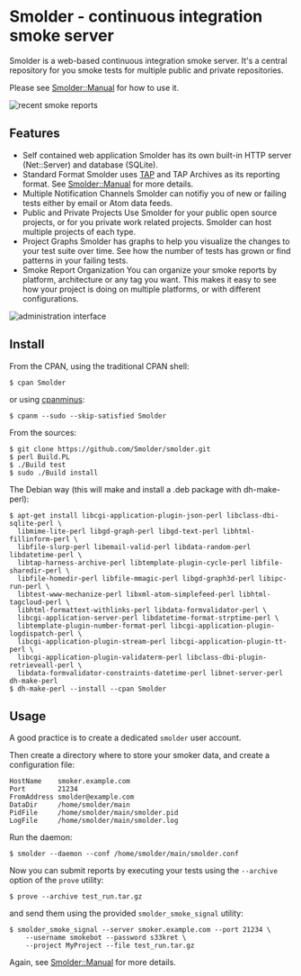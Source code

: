 Smolder - continuous integration smoke server
=============================================

Smolder is a web-based continuous integration smoke server. It's a central
repository for you smoke tests for multiple public and private repositories.

Please see [Smolder::Manual](https://metacpan.org/module/Smolder::Manual)
for how to use it.

![recent smoke reports](http://i.imgur.com/Hb2cD.png)

Features
--------
* Self contained web application
  Smolder has its own built-in HTTP server (Net::Server) and database (SQLite).
* Standard Format
  Smolder uses [TAP](http://en.wikipedia.org/wiki/Test_Anything_Protocol)
  and TAP Archives as its reporting format.
  See [Smolder::Manual](https://metacpan.org/module/Smolder::Manual) for
  more details.
* Multiple Notification Channels
  Smolder can notifiy you of new or failing tests either by email or Atom
  data feeds.
* Public and Private Projects
  Use Smolder for your public open source projects, or for you private work
  related projects. Smolder can host multiple projects of each type.
* Project Graphs
  Smolder has graphs to help you visualize the changes to your test suite
  over time. See how the number of tests has grown or find patterns in
  your failing tests.
* Smoke Report Organization
  You can organize your smoke reports by platform, architecture or any tag
  you want. This makes it easy to see how your project is doing on multiple
  platforms, or with different configurations.

![administration interface](http://i.imgur.com/ASTGB.png)

Install
-------
From the CPAN, using the traditional CPAN shell:

    $ cpan Smolder

or using [cpanminus](https://metacpan.org/module/App::cpanminus):

    $ cpanm --sudo --skip-satisfied Smolder

From the sources:

    $ git clone https://github.com/Smolder/smolder.git
    $ perl Build.PL
    $ ./Build test
    $ sudo ./Build install

The Debian way (this will make and install a .deb package with dh-make-perl):

    $ apt-get install libcgi-application-plugin-json-perl libclass-dbi-sqlite-perl \
      libmime-lite-perl libgd-graph-perl libgd-text-perl libhtml-fillinform-perl \
      libfile-slurp-perl libemail-valid-perl libdata-random-perl libdatetime-perl \
      libtap-harness-archive-perl libtemplate-plugin-cycle-perl libfile-sharedir-perl \
      libfile-homedir-perl libfile-mmagic-perl libgd-graph3d-perl libipc-run-perl \
      libtest-www-mechanize-perl libxml-atom-simplefeed-perl libhtml-tagcloud-perl \
      libhtml-formattext-withlinks-perl libdata-formvalidator-perl \
      libcgi-application-server-perl libdatetime-format-strptime-perl \
      libtemplate-plugin-number-format-perl libcgi-application-plugin-logdispatch-perl \
      libcgi-application-plugin-stream-perl libcgi-application-plugin-tt-perl \
      libcgi-application-plugin-validaterm-perl libclass-dbi-plugin-retrieveall-perl \
      libdata-formvalidator-constraints-datetime-perl libnet-server-perl dh-make-perl
    $ dh-make-perl --install --cpan Smolder


Usage
-----
A good practice is to create a dedicated `smolder` user account.

Then create a directory where to store your smoker data, and create
a configuration file:

    HostName    smoker.example.com
    Port        21234
    FromAddress smolder@example.com
    DataDir     /home/smolder/main
    PidFile     /home/smolder/main/smolder.pid
    LogFile     /home/smolder/main/smolder.log

Run the daemon:

    $ smolder --daemon --conf /home/smolder/main/smolder.conf

Now you can submit reports by executing your tests using the `--archive`
option of the `prove` utility:

    $ prove --archive test_run.tar.gz

and send them using the provided `smolder_smoke_signal` utility:

    $ smolder_smoke_signal --server smoker.example.com --port 21234 \
        --username smokebot --password s33kret \
        --project MyProject --file test_run.tar.gz

Again, see [Smolder::Manual](https://metacpan.org/module/Smolder::Manual)
for more details.

